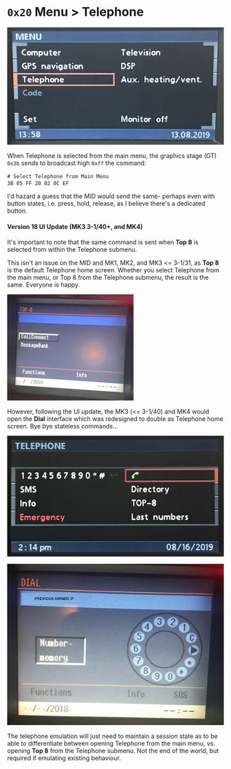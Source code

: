 
# `0x20` Menu > Telephone

![Main Menu](main_menu/main_menu.JPG)

When Telephone is selected from the main menu, the graphics stage (GT) `0x3b` sends to broadcast high `0xff` the command:

    # Select Telephone from Main Menu
    3B 05 FF 20 02 0C EF

I'd hazard a guess that the MID would send the same- perhaps even with button states, i.e. press, hold, release, as I believe there's a dedicated button.

#### Version 18 UI Update (MK3 3-1/40+, and MK4)

It's important to note that the same command is sent when **Top 8** is selected from within the Telephone submenu.

This isn't an issue on the MID and MK1, MK2, and MK3 <= 3-1/31, as **Top 8** is the default Telephone home screen. Whether you select Telephone from the main menu, or Top 8 from the Telephone submenu, the result is the same. Everyone is happy.

![Top 8 4x3](layout/top_8/IMG_1816.JPG)

However, following the UI update, the MK3 (<= 3-1/40) and MK4 would open the **Dial** interface which was redesigned to double as Telephone home screen. Bye bye stateless commands...

![Redesigned Dial Layout](layout/dial/IMG_2774.JPG)

![Original Dial Layout](layout/dial/IMG_1818.JPG)

The telephone emulation will just need to maintain a session state as to be able to differentiate between opening Telephone from the main menu, vs. opening **Top 8** from the Telephone submenu. Not the end of the world, but required if emulating existing behaviour.
